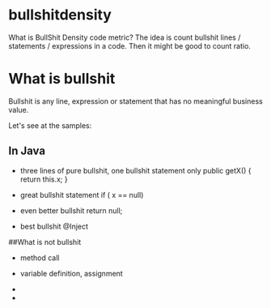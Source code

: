 # bullshitdensity
What is BullShit Density code metric?
The idea is count bullshit lines / statements / expressions in a code. 
Then it might be good to count ratio.

# What is bullshit 
Bullshit is any line, expression or statement that has no meaningful business value.

Let's see at the samples:

## In Java
- three lines of pure bullshit, one bullshit statement only 
public getX() {  
 return this.x;
}

- great bullshit statement
if ( x == null) 

- even better bullshit
 return null;
 
 - best bullshit
 @Inject
 
 ##What is not bullshit
- method call
- variable definition, assignment
- 
 



- 








